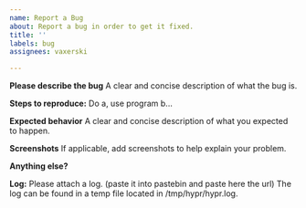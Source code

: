 ```yaml
---
name: Report a Bug
about: Report a bug in order to get it fixed.
title: ''
labels: bug
assignees: vaxerski

---
```


**Please describe the bug**
A clear and concise description of what the bug is.

**Steps to reproduce:**
Do a, use program b...

**Expected behavior**
A clear and concise description of what you expected to happen.

**Screenshots**
If applicable, add screenshots to help explain your problem.

**Anything else?**

**Log:**
Please attach a log. (paste it into pastebin and paste here the url) The log can be found in a temp file located in /tmp/hypr/hypr.log.
